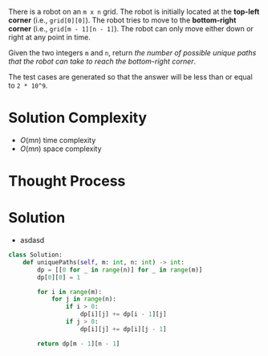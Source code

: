 There is a robot on an `m x n` grid. The robot is initially located at the **top-left corner** (i.e., `grid[0][0]`). The robot tries to move to the **bottom-right corner** (i.e., `grid[m - 1][n - 1]`). The robot can only move either down or right at any point in time.

Given the two integers `m` and `n`, return _the number of possible unique paths that the robot can take to reach the bottom-right corner_.

The test cases are generated so that the answer will be less than or equal to `2 * 10^9`.
# Solution Complexity
- $O(mn)$ time complexity
- $O(mn)$ space complexity
# Thought Process
# Solution
- asdasd
```Python
class Solution:
	def uniquePaths(self, m: int, n: int) -> int:
		dp = [[0 for _ in range(n)] for _ in range(m)]
		dp[0][0] = 1

		for i in range(m):
			for j in range(n):
				if i > 0:
					dp[i][j] += dp[i - 1][j]
				if j > 0:
					dp[i][j] += dp[i][j - 1]

		return dp[m - 1][n - 1]
```